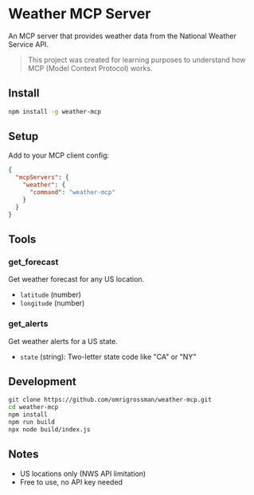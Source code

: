 # Weather MCP Server

An MCP server that provides weather data from the National Weather Service API.

> This project was created for learning purposes to understand how MCP (Model Context Protocol) works.

## Install

```bash
npm install -g weather-mcp
```

## Setup

Add to your MCP client config:

```json
{
  "mcpServers": {
    "weather": {
      "command": "weather-mcp"
    }
  }
}
```

## Tools

### get_forecast

Get weather forecast for any US location.

- `latitude` (number)
- `longitude` (number)

### get_alerts

Get weather alerts for a US state.

- `state` (string): Two-letter state code like "CA" or "NY"

## Development

```bash
git clone https://github.com/omrigrossman/weather-mcp.git
cd weather-mcp
npm install
npm run build
npx node build/index.js      
```

## Notes

- US locations only (NWS API limitation)
- Free to use, no API key needed
